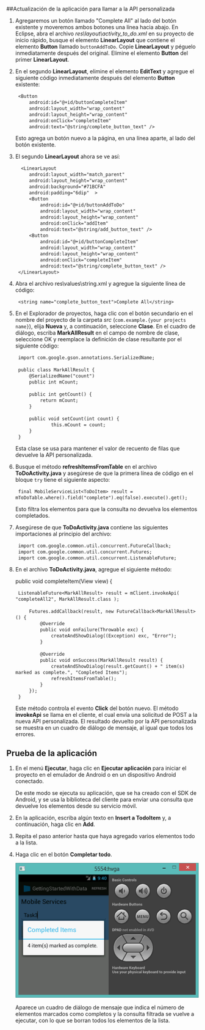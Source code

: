 
##<a name="update-app"></a>Actualización de la aplicación para llamar a la API personalizada

1. Agregaremos un botón llamado "Complete All" al lado del botón existente y moveremos ambos botones una línea hacia abajo. En Eclipse, abra el archivo *res\\layout\\activity\_to\_do.xml* en su proyecto de inicio rápido, busque el elemento **LinearLayout** que contiene el elemento **Button** llamado `buttonAddToDo`. Copie **LinearLayout** y péguelo inmediatamente después del original. Elimine el elemento **Button** del primer **LinearLayout**.

2. En el segundo **LinearLayout**, elimine el elemento **EditText** y agregue el siguiente código inmediatamente después del elemento **Button** existente:

        <Button
            android:id="@+id/buttonCompleteItem"
            android:layout_width="wrap_content"
            android:layout_height="wrap_content"
            android:onClick="completeItem"
            android:text="@string/complete_button_text" />

	Esto agrega un botón nuevo a la página, en una línea aparte, al lado del botón existente.

3. El segundo **LinearLayout** ahora se ve así:

	     <LinearLayout
	        android:layout_width="match_parent" 
	        android:layout_height="wrap_content" 
	        android:background="#71BCFA"
	        android:padding="6dip"  >
	        <Button
	            android:id="@+id/buttonAddToDo"
	            android:layout_width="wrap_content"
	            android:layout_height="wrap_content"
	            android:onClick="addItem"
	            android:text="@string/add_button_text" />
	        <Button
	            android:id="@+id/buttonCompleteItem"
	            android:layout_width="wrap_content"
	            android:layout_height="wrap_content"
	            android:onClick="completeItem"
	            android:text="@string/complete_button_text" />
	    </LinearLayout>
	

4. Abra el archivo res\\values\\string.xml y agregue la siguiente línea de código:

    	<string name="complete_button_text">Complete All</string>



5. En el Explorador de proyectos, haga clic con el botón secundario en el nombre del proyecto de la carpeta *src* (`com.example.{your projects name}`), elija **Nueva** y, a continuación, seleccione **Clase**. En el cuadro de diálogo, escriba **MarkAllResult** en el campo de nombre de clase, seleccione OK y reemplace la definición de clase resultante por el siguiente código:

		import com.google.gson.annotations.SerializedName;
		
		public class MarkAllResult {
		    @SerializedName("count")
		    public int mCount;
		    
		    public int getCount() {
		        return mCount;
			}
		
			public void setCount(int count) {
			        this.mCount = count;
			}
		}

	Esta clase se usa para mantener el valor de recuento de filas que devuelve la API personalizada.

6. Busque el método **refreshItemsFromTable** en el archivo **ToDoActivity.java** y asegúrese de que la primera línea de código en el bloque `try` tiene el siguiente aspecto:

        final MobileServiceList<ToDoItem> result = mToDoTable.where().field("complete").eq(false).execute().get();

	Esto filtra los elementos para que la consulta no devuelva los elementos completados.

7. Asegúrese de que **ToDoActivity.java** contiene las siguientes importaciones al principio del archivo:

		import com.google.common.util.concurrent.FutureCallback;
		import com.google.common.util.concurrent.Futures;
		import com.google.common.util.concurrent.ListenableFuture;

8. En el archivo **ToDoActivity.java**, agregue el siguiente método:

	public void completeItem(View view) {
	    
	    ListenableFuture<MarkAllResult> result = mClient.invokeApi( "completeAll2", MarkAllResult.class ); 
	    	
	    	Futures.addCallback(result, new FutureCallback<MarkAllResult>() {
	    		@Override
	    		public void onFailure(Throwable exc) {
	    			createAndShowDialog((Exception) exc, "Error");
	    		}
	    		
	    		@Override
	    		public void onSuccess(MarkAllResult result) {
	    			createAndShowDialog(result.getCount() + " item(s) marked as complete.", "Completed Items");
	                refreshItemsFromTable();	
	    		}
	    	});
	    }
	
	Este método controla el evento **Click** del botón nuevo. El método **invokeApi** se llama en el cliente, el cual envía una solicitud de POST a la nueva API personalizada. El resultado devuelto por la API personalizada se muestra en un cuadro de diálogo de mensaje, al igual que todos los errores.

## Prueba de la aplicación

1. En el menú **Ejecutar**, haga clic en **Ejecutar aplicación** para iniciar el proyecto en el emulador de Android o en un dispositivo Android conectado.

	De este modo se ejecuta su aplicación, que se ha creado con el SDK de Android, y se usa la biblioteca del cliente para enviar una consulta que devuelve los elementos desde su servicio móvil.


2. En la aplicación, escriba algún texto en **Insert a TodoItem** y, a continuación, haga clic en **Add**.

3. Repita el paso anterior hasta que haya agregado varios elementos todo a la lista.

4. Haga clic en el botón **Completar todo**.

  	![](./media/mobile-services-android-call-custom-api/mobile-custom-api-android-completed.png)

	Aparece un cuadro de diálogo de mensaje que indica el número de elementos marcados como completos y la consulta filtrada se vuelve a ejecutar, con lo que se borran todos los elementos de la lista.

<!---HONumber=August15_HO6-->
